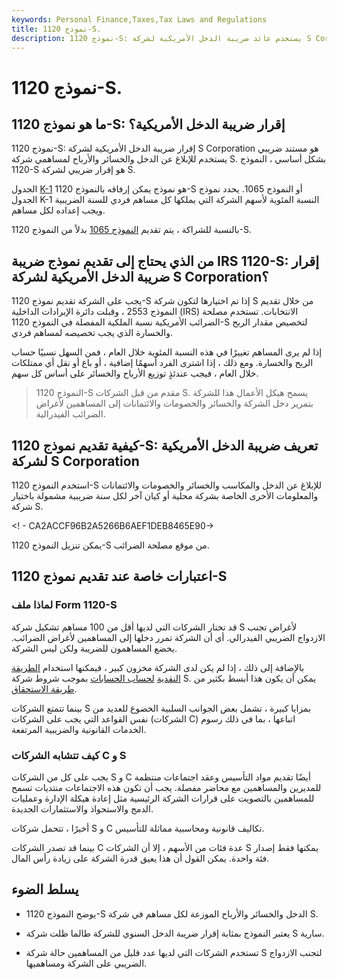 ```yaml
---
keywords: Personal Finance,Taxes,Tax Laws and Regulations
title: نموذج 1120-S.
description: نموذج 1120-S: يستخدم عائد ضريبة الدخل الأمريكية لشركة S Corporation للإبلاغ عن الدخل والخسائر والأرباح للمساهمين في شركة S.
---
```


# نموذج 1120-S.
## ما هو نموذج 1120-S: إقرار ضريبة الدخل الأمريكية؟

نموذج 1120-S: إقرار ضريبة الدخل الأمريكية لشركة S Corporation هو مستند ضريبي يستخدم للإبلاغ عن الدخل والخسائر والأرباح لمساهمي شركة S. بشكل أساسي ، النموذج 1120-S هو إقرار ضريبي لشركة S.

الجدول [K-1](/schedule-k-1) هو نموذج يمكن إرفاقه بالنموذج 1120-S أو النموذج 1065. يحدد نموذج الجدول K-1 النسبة المئوية لأسهم الشركة التي يملكها كل مساهم فردي للسنة الضريبية ويجب إعداده لكل مساهم.

بالنسبة للشراكة ، يتم تقديم [النموذج 1065](/form-1065) بدلاً من النموذج 1120-S.

## من الذي يحتاج إلى تقديم نموذج ضريبة IRS 1120-S: إقرار ضريبة الدخل الأمريكية لشركة S Corporation؟

يجب على الشركة تقديم نموذج 1120-S إذا تم اختيارها لتكون شركة S من خلال تقديم النموذج 2553 ، وقبلت دائرة الإيرادات الداخلية (IRS) الانتخابات. تستخدم مصلحة الضرائب الأمريكية نسبة الملكية المفصلة في النموذج 1120-S لتخصيص مقدار الربح والخسارة الذي يجب تخصيصه لمساهم فردي.

إذا لم يرى المساهم تغييرًا في هذه النسبة المئوية خلال العام ، فمن السهل نسبيًا حساب الربح والخسارة. ومع ذلك ، إذا اشترى الفرد أسهمًا إضافية ، أو باع أو نقل أي ممتلكات خلال العام ، فيجب عندئذٍ توزيع الأرباح والخسائر على أساس كل سهم.

> النموذج 1120-S مقدم من قبل الشركات S. يسمح هيكل الأعمال هذا للشركة بتمرير دخل الشركة والخسائر والخصومات والائتمانات إلى المساهمين لأغراض الضرائب الفيدرالية.

>

## كيفية تقديم نموذج 1120-S: تعريف ضريبة الدخل الأمريكية لشركة S Corporation

استخدم النموذج 1120-S للإبلاغ عن الدخل والمكاسب والخسائر والخصومات والائتمانات والمعلومات الأخرى الخاصة بشركة محلية أو كيان آخر لكل سنة ضريبية مشمولة باختيار شركة S.

<! - CA2ACCF96B2A5266B6AEF1DEB8465E90->

يمكن تنزيل النموذج 1120-S من موقع مصلحة الضرائب.

## اعتبارات خاصة عند تقديم نموذج 1120-S

### لماذا ملف Form 1120-S

قد تختار الشركات التي لديها أقل من 100 مساهم تشكيل شركة S لأغراض تجنب الازدواج الضريبي الفيدرالي. أي أن الشركة تمرر دخلها إلى المساهمين لأغراض الضرائب. يخضع المساهمون للضريبة ولكن ليس الشركة.

بالإضافة إلى ذلك ، إذا لم يكن لدى الشركة مخزون كبير ، فيمكنها استخدام [الطريقة النقدية](/cashaccounting) [لحساب الحسابات](/cashaccounting) بموجب شروط شركة S. يمكن أن يكون هذا أبسط بكثير من [طريقة الاستحقاق](/accrualaccounting).

بينما تتمتع الشركات S بمزايا كبيرة ، تشمل بعض الجوانب السلبية الخضوع للعديد من نفس القواعد التي يجب على الشركات (الشركات C) اتباعها ، بما في ذلك رسوم الخدمات القانونية والضريبية المرتفعة.

### كيف تتشابه الشركات C و S

يجب على كل من الشركات S و C أيضًا تقديم مواد التأسيس وعقد اجتماعات منتظمة للمديرين والمساهمين مع محاضر مفصلة. يجب أن تكون هذه الاجتماعات منتديات تسمح للمساهمين بالتصويت على قرارات الشركة الرئيسية مثل إعادة هيكلة الإدارة وعمليات الدمج والاستحواذ والاستثمارات الجديدة.

أخيرًا ، تتحمل شركات S و C تكاليف قانونية ومحاسبية مماثلة للتأسيس.

بينما قد تصدر الشركات C عدة فئات من الأسهم ، إلا أن الشركات S يمكنها فقط إصدار فئة واحدة. يمكن القول أن هذا يعيق قدرة الشركة على زيادة رأس المال.

## يسلط الضوء

- يوضح النموذج 1120-S الدخل والخسائر والأرباح الموزعة لكل مساهم في شركة S.

- يعتبر النموذج بمثابة إقرار ضريبة الدخل السنوي للشركة طالما ظلت شركة S سارية.

- تستخدم الشركات التي لديها عدد قليل من المساهمين حالة شركة S لتجنب الازدواج الضريبي على الشركة ومساهميها.

